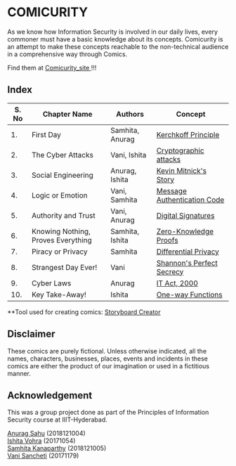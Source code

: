 # COMICURITY

 As we know how Information Security is involved in our daily lives, every commoner must have a basic knowledge about its concepts. Comicurity is an attempt to make these concepts reachable to the non-technical audience in a comprehensive way through Comics.

 Find them at <a href="https://anuragsahu.github.io/Pdf_flipbook.demo.github.io/index.html"> Comicurity_site </a>!!!

## Index
| S. No | Chapter Name | Authors | Concept | 
| --- | --- | --- | --- |
| 1. | First Day | Samhita, Anurag | <a href="https://en.wikipedia.org/wiki/Kerckhoffs%27s_principle">Kerchkoff Principle</a> |
| 2. | The Cyber Attacks | Vani, Ishita | <a href="https://en.wikipedia.org/wiki/Category:Cryptographic_attacks#:~:text=A%20cryptographic%20attack%20is%20a,security%20exploits%2C%20Category%3AMalware">Cryptographic attacks</a> |
| 3. | Social Engineering | Anurag, Ishita | <a href="https://en.wikipedia.org/wiki/Kevin_Mitnick">Kevin Mitnick's Story</a> |
| 4. | Logic or Emotion | Vani, Samhita | <a href="https://en.wikipedia.org/wiki/Message_authentication_code">Message Authentication Code</a> |
| 5. | Authority and Trust | Vani, Anurag | <a href="https://en.wikipedia.org/wiki/Digital_signature"> Digital Signatures </a> |
| 6. | Knowing Nothing, Proves Everything | Samhita, Ishita | <a href="https://en.wikipedia.org/wiki/Zero-knowledge_proof"> Zero-Knowledge Proofs </a> |
| 7. | Piracy or Privacy | Samhita | <a href="https://en.wikipedia.org/wiki/Differential_privacy"> Differential Privacy </a> |
| 8. | Strangest Day Ever! | Vani | <a href="http://cryptowiki.net/index.php?title=Perfectly-secret_ciphers_and_Shannon%27s_theory#:~:text=Shannon%20defines%20perfect%20secrecy%20for,no%20information%20about%20the%20plaintext."> Shannon's Perfect Secrecy</a> |
| 9. | Cyber Laws  | Anurag | <a href="https://en.wikipedia.org/wiki/Information_Technology_Act,_2000"> IT Act, 2000 </a> |
| 10. | Key Take-Away! | Ishita | <a href="http://www.crypto-it.net/eng/theory/one-way-function.html"> One-way Functions </a> |


**Tool used for creating comics: <a href="https://www.storyboardthat.com/"> Storyboard Creator </a>

## Disclaimer
These comics are purely fictional. Unless otherwise indicated, all the names, characters, businesses, places, events and incidents in these comics are either the product of our imagination or used in a fictitious manner.

## Acknowledgement
This was a group project done as part of the Principles of Information Security course at IIIT-Hyderabad.

<a href="https://github.com/AnuragSahu">Anurag Sahu</a> (2018121004) <br> 
<a href="https://github.com/ishitavohra3110">Ishita Vohra</a> (20171054)<br> 
<a href="https://github.com/KSVSC">Samhita Kanaparthy</a> (2018121005) <br> 
<a href="https://github.com/vanisancheti">Vani Sancheti</a> (20171179)<br> 
